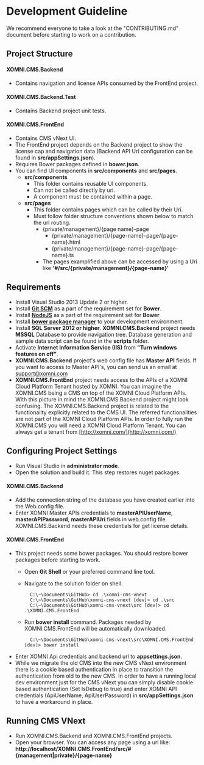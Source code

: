 # Development Guideline

We recommend everyone to take a look at the "CONTRIBUTING.md" document before starting to work on a contribution.

## Project Structure

#### XOMNI.CMS.Backend

* Contains navigation and license APIs consumed by the FrontEnd project.

#### XOMNI.CMS.Backend.Test

* Contains Backend project unit tests.

#### XOMNI.CMS.FrontEnd
  
  * Contains CMS vNext UI.
  * The FrontEnd project depends on the Backend project to show the license cap and navigation data (Backend API Url configuration can be found in **src/appSettings.json**).
  * Requires Bower packages defined in **bower.json**.
  * You can find UI components in **src/components** and **src/pages**.
    * **src/components**
      * This folder contains reusable UI components.
      * Can not be called directly by uri.
      * A component must be contained within a page.
    * **src/pages**
      * This folder contains pages which can be called by their Uri.
      * Must follow folder structure conventions shown below to match the url routing.
        * {private/management}/{page name}-page
          * {private/management}/{page-name}-page/{page-name}.html
          * {private/management}/{page-name}-page/{page-name}.ts
        * The pages examplified above can be accessed by using a Uri like **'#/src/{private/management}/{page-name}'**

## Requirements
*  Install Visual Studio 2013 Update 2 or higher. 
*  Install [**Git SCM**](http://git-scm.com/) as a part of the requirement set for **Bower**.
*  Install [**NodeJS**](https://nodejs.org/) as a part of the requirement set for **Bower**
*  Install [**bower package manager**](http://bower.io) to your development environment. 
*  Install **SQL Server 2012 or higher**. **XOMNI.CMS.Backend** project needs **MSSQL** Database to provide navigation tree. Database generation and sample data script can be found in the **scripts** folder.
*  Activate **Internet Information Service (IIS)** from **"Turn windows features on off"**.
*  **XOMNI.CMS.Backend** project's web config file has **Master API** fields. If you want to access to Master API's, you can send us an email at  [support@xomni.com](mailto:support@xomni.com) 
*  **XOMNI.CMS.FrontEnd** project needs access to the APIs of a XOMNI Cloud Platform Tenant hosted by XOMNI. You can imagine the XOMNI.CMS being a CMS on top of the XOMNI Cloud Platform APIs. With this picture in mind the XOMNI.CMS.Backend project might look confusing. The XOMNI.CMS.Backend project is related to the functionailty explicitly related to the CMS UI. The referred functionalities are not part of the XOMNI Cloud Platform APIs. In order to fully run the XOMNI.CMS you will need a XOMNI Cloud Platform Tenant. You can always get a tenant from [http://xomni.com/](http://xomni.com/) 

## Configuring Project Settings

* Run Visual Studio in **administrator mode**.
* Open the solution and build it. This step restores nuget packages.

#### XOMNI.CMS.Backend

* Add the connection string of the database you have created earlier into the Web.config file. 
* Enter XOMNI Master APIs credentials to **masterAPIUserName**, **masterAPIPassword**, **masterAPIUri** fields in web.config file. XOMNI.CMS.Backend needs these credentials for get license details.

#### XOMNI.CMS.FrontEnd

* This project needs some bower packages. You should restore bower packages before starting to work.
	* Open **Git Shell** or your preferred command line tool. 
	* Navigate to the solution folder on shell.
		
			C:\~\Documents\GitHub> cd .\xomni-cms-vnext
			C:\~\Documents\GitHub\xomni-cms-vnext [dev]> cd .\src
			C:\~\Documents\GitHub\xomni-cms-vnext\src [dev]> cd .\XOMNI.CMS.FrontEnd
	* Run **bower install** command. Packages needed by XOMNI.CMS.FrontEnd will be automatically downloaded.
	
			C:\~\Documents\GitHub\xomni-cms-vnext\src\XOMNI.CMS.FrontEnd [dev]> bower install

* Enter XOMNI Api credentials and backend url to **appsettings.json**.
* While we migrate the old CMS into the new CMS vNext environment there is a cookie based authentication in place to transition the authentication from old to the new CMS. In order to have a running local dev environment just for the CMS vNext you can simply disable cookie based authentication (Set IsDebug to true) and enter XOMNI API credentials (ApiUserName, ApiUserPassword) in **src/appSettings.json** to have a workaround in place.

## Running CMS VNext

* Run XOMNI.CMS.Backend and XOMNI.CMS.FrontEnd projects.
* Open your browser. You can access any page using a url like: **http://localhost/XOMNI.CMS.FrontEnd/src/#{management|private}/{page-name}**
